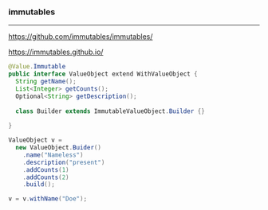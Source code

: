 ### immutables
---
https://github.com/immutables/immutables/

https://immutables.github.io/

```java
@Value.Immutable
public interface ValueObject extend WithValueObject {
  String getName();
  List<Integer> getCounts();
  Optional<String> getDescription();
  
  class Builder extends ImmutableValueObject.Builder {}
  
}

ValueObject v =
  new ValueObject.Buider()
    .name("Nameless")
    .description("present")
    .addCounts(1)
    .addCounts(2)
    .build();

v = v.withName("Doe");
```

```
```

```
```
